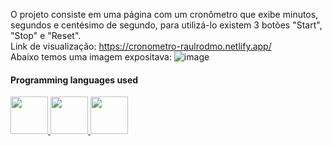 O projeto consiste em uma página com um cronômetro que exibe minutos, segundos e centésimo de segundo, para utilizá-lo existem 3 botões "Start", "Stop" e "Reset".
<br>
Link de visualização: https://cronometro-raulrodmo.netlify.app/
<br>
Abaixo temos uma imagem expositava:
![image](https://user-images.githubusercontent.com/102265187/186035037-50f7f877-c3b8-49ea-a0ee-842f04f2e5cb.png)
#### Programming languages used
<div>
      <a href="https://github.com/raulrodmo">
            <img id="html" src="https://cdn-icons-png.flaticon.com/512/1051/1051277.png" width="60" height="60"/>
            <img id="css" src="https://cdn-icons-png.flaticon.com/512/732/732190.png" width="60" height="60"/>
            <img id="js" src="https://cdn-icons-png.flaticon.com/512/1199/1199124.png" width="60" height="60"/>
</div>
